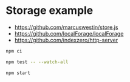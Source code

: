 # Storage example

- <https://github.com/marcuswestin/store.js>
- <https://github.com/localForage/localForage>
- <https://github.com/indexzero/http-server>

```bash
npm ci

npm test -- --watch-all

npm start
```
